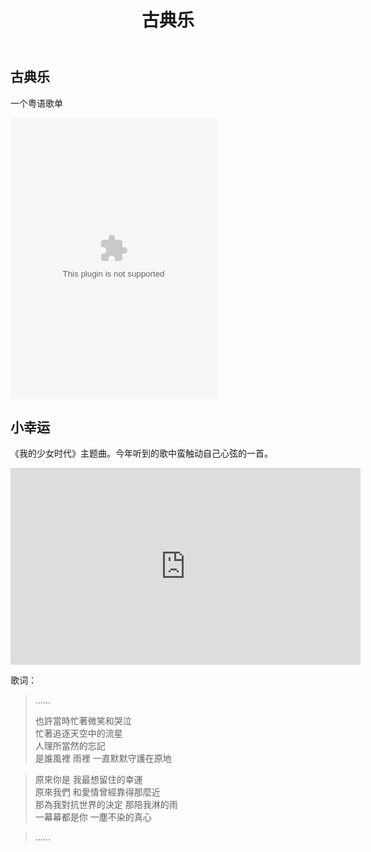 ﻿---
layout: post
title:  "古典乐"
description: 
image: roon.jpg
---

## 古典乐

一个粤语歌单

<embed src="http://music.163.com/style/swf/widget.swf?sid=375691140&type=0&auto=1&width=310&height=430" width="330" height="450"  allowNetworking="all">


## 小幸运

《我的少女时代》主题曲。今年听到的歌中蛮触动自己心弦的一首。

<iframe width="560" height="315" src="https://www.youtube.com/embed/GCgvpwLNvtY" frameborder="0" allowfullscreen></iframe>


歌词：


> ……
> 
> 也許當時忙著微笑和哭泣  
忙著追逐天空中的流星  
人理所當然的忘記  
是誰風裡 雨裡 一直默默守護在原地  

> 原來你是 我最想留住的幸運  
原來我們 和愛情曾經靠得那麼近  
那為我對抗世界的決定 那陪我淋的雨  
一幕幕都是你 一塵不染的真心  

> ……